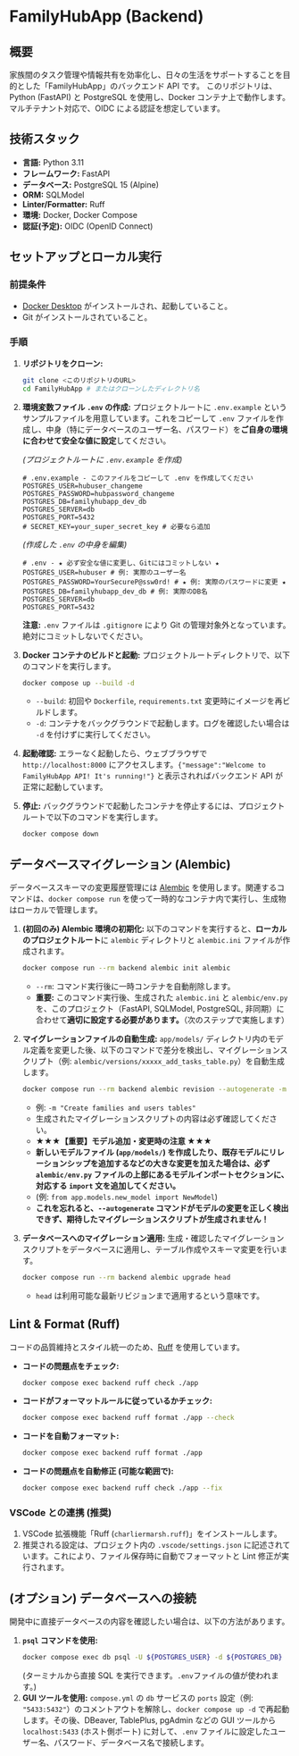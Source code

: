 # FamilyHubApp (Backend)

## 概要

家族間のタスク管理や情報共有を効率化し、日々の生活をサポートすることを目的とした「FamilyHubApp」のバックエンド API です。
このリポジトリは、Python (FastAPI) と PostgreSQL を使用し、Docker コンテナ上で動作します。マルチテナント対応で、OIDC による認証を想定しています。

## 技術スタック

- **言語:** Python 3.11
- **フレームワーク:** FastAPI
- **データベース:** PostgreSQL 15 (Alpine)
- **ORM:** SQLModel
- **Linter/Formatter:** Ruff
- **環境:** Docker, Docker Compose
- **認証(予定):** OIDC (OpenID Connect)

## セットアップとローカル実行

### 前提条件

- [Docker Desktop](https://www.docker.com/products/docker-desktop/) がインストールされ、起動していること。
- Git がインストールされていること。

### 手順

1.  **リポジトリをクローン:**

    ```bash
    git clone <このリポジトリのURL>
    cd FamilyHubApp # またはクローンしたディレクトリ名
    ```

2.  **環境変数ファイル `.env` の作成:**
    プロジェクトルートに `.env.example` というサンプルファイルを用意しています。これをコピーして `.env` ファイルを作成し、中身（特にデータベースのユーザー名、パスワード）を**ご自身の環境に合わせて安全な値に設定**してください。

    _(プロジェクトルートに `.env.example` を作成)_

    ```dotenv
    # .env.example - このファイルをコピーして .env を作成してください
    POSTGRES_USER=hubuser_changeme
    POSTGRES_PASSWORD=hubpassword_changeme
    POSTGRES_DB=familyhubapp_dev_db
    POSTGRES_SERVER=db
    POSTGRES_PORT=5432
    # SECRET_KEY=your_super_secret_key # 必要なら追加
    ```

    _(作成した `.env` の中身を編集)_

    ```dotenv
    # .env - ★ 必ず安全な値に変更し、Gitにはコミットしない ★
    POSTGRES_USER=hubuser # 例: 実際のユーザー名
    POSTGRES_PASSWORD=YourSecureP@ssw0rd! # ★ 例: 実際のパスワードに変更 ★
    POSTGRES_DB=familyhubapp_dev_db # 例: 実際のDB名
    POSTGRES_SERVER=db
    POSTGRES_PORT=5432
    ```

    **注意:** `.env` ファイルは `.gitignore` により Git の管理対象外となっています。絶対にコミットしないでください。

3.  **Docker コンテナのビルドと起動:**
    プロジェクトルートディレクトリで、以下のコマンドを実行します。

    ```bash
    docker compose up --build -d
    ```

    - `--build`: 初回や `Dockerfile`, `requirements.txt` 変更時にイメージを再ビルドします。
    - `-d`: コンテナをバックグラウンドで起動します。ログを確認したい場合は `-d` を付けずに実行してください。

4.  **起動確認:**
    エラーなく起動したら、ウェブブラウザで `http://localhost:8000` にアクセスします。`{"message":"Welcome to FamilyHubApp API! It's running!"}` と表示されればバックエンド API が正常に起動しています。

5.  **停止:**
    バックグラウンドで起動したコンテナを停止するには、プロジェクトルートで以下のコマンドを実行します。
    ```bash
    docker compose down
    ```

## データベースマイグレーション (Alembic)

データベーススキーマの変更履歴管理には [Alembic](https://alembic.sqlalchemy.org/) を使用します。関連するコマンドは、`docker compose run` を使って一時的なコンテナ内で実行し、生成物はローカルで管理します。

1.  **(初回のみ) Alembic 環境の初期化:**
    以下のコマンドを実行すると、**ローカルのプロジェクトルート**に `alembic` ディレクトリと `alembic.ini` ファイルが作成されます。

    ```bash
    docker compose run --rm backend alembic init alembic
    ```

    - `--rm`: コマンド実行後に一時コンテナを自動削除します。
    - **重要:** このコマンド実行後、生成された `alembic.ini` と `alembic/env.py` を、このプロジェクト（FastAPI, SQLModel, PostgreSQL, 非同期）に合わせて**適切に設定する必要があります。**（次のステップで実施します）

2.  **マイグレーションファイルの自動生成:**
    `app/models/` ディレクトリ内のモデル定義を変更した後、以下のコマンドで差分を検出し、マイグレーションスクリプト（例: `alembic/versions/xxxxx_add_tasks_table.py`）を自動生成します。

    ```bash
    docker compose run --rm backend alembic revision --autogenerate -m "変更内容の短い説明"
    ```

    - 例: `-m "Create families and users tables"`
    - 生成されたマイグレーションスクリプトの内容は必ず確認してください。
    - **★★★【重要】モデル追加・変更時の注意 ★★★**
    - **新しいモデルファイル (`app/models/`) を作成したり、既存モデルにリレーションシップを追加するなどの大きな変更を加えた場合は、必ず `alembic/env.py` ファイルの上部にあるモデルインポートセクションに、対応する `import` 文を追加してください。**
    - (例: `from app.models.new_model import NewModel`)
    - **これを忘れると、`--autogenerate` コマンドがモデルの変更を正しく検出できず、期待したマイグレーションスクリプトが生成されません！**

3.  **データベースへのマイグレーション適用:**
    生成・確認したマイグレーションスクリプトをデータベースに適用し、テーブル作成やスキーマ変更を行います。
    ```bash
    docker compose run --rm backend alembic upgrade head
    ```
    - `head` は利用可能な最新リビジョンまで適用するという意味です。

## Lint & Format (Ruff)

コードの品質維持とスタイル統一のため、[Ruff](https://docs.astral.sh/ruff/) を使用しています。

- **コードの問題点をチェック:**
  ```bash
  docker compose exec backend ruff check ./app
  ```
- **コードがフォーマットルールに従っているかチェック:**
  ```bash
  docker compose exec backend ruff format ./app --check
  ```
- **コードを自動フォーマット:**
  ```bash
  docker compose exec backend ruff format ./app
  ```
- **コードの問題点を自動修正 (可能な範囲で):**
  ```bash
  docker compose exec backend ruff check ./app --fix
  ```

### VSCode との連携 (推奨)

1.  VSCode 拡張機能「Ruff (`charliermarsh.ruff`)」をインストールします。
2.  推奨される設定は、プロジェクト内の `.vscode/settings.json` に記述されています。これにより、ファイル保存時に自動でフォーマットと Lint 修正が実行されます。

## (オプション) データベースへの接続

開発中に直接データベースの内容を確認したい場合は、以下の方法があります。

1.  **`psql` コマンドを使用:**
    ```bash
    docker compose exec db psql -U ${POSTGRES_USER} -d ${POSTGRES_DB}
    ```
    (ターミナルから直接 SQL を実行できます。`.env`ファイルの値が使われます。)
2.  **GUI ツールを使用:**
    `compose.yml` の `db` サービスの `ports` 設定（例: `"5433:5432"`）のコメントアウトを解除し、`docker compose up -d` で再起動します。その後、DBeaver, TablePlus, pgAdmin などの GUI ツールから `localhost:5433` (ホスト側ポート) に対して、`.env` ファイルに設定したユーザー名、パスワード、データベース名で接続します。
